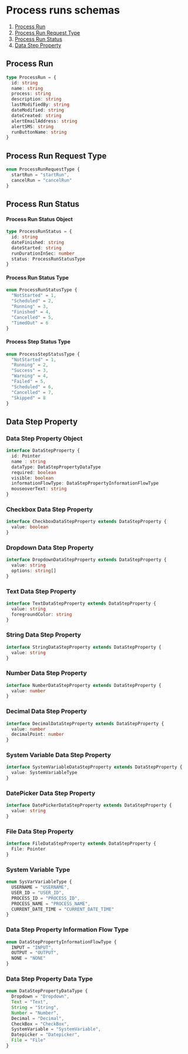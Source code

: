 # Process runs schemas

1. [Process Run](#process-run)
2. [Process Run Request Type](#process-run-request-type)
3. [Process Run Status](#process-run-status)
4. [Data Step Property](#data-step-property)

## Process Run

```typescript
type ProcessRun = {
  id: string
  name: string
  process: string
  description: string
  lastModifiedBy: string
  dateModified: string
  dateCreated: string
  alertEmailAddress: string
  alertSMS: string
  runButtonName: string
}
```

## Process Run Request Type

```typescript
enum ProcessRunRequestType {
  startRun = "startRun",
  cancelRun = "cancelRun"
}
```

## Process Run Status

#### Process Run Status Object
```typescript
type ProcessRunStatus = {
  id: string
  dateFinished: string
  dateStarted: string
  runDurationInSec: number
  status: ProcessRunStatusType
}
```

#### Process Run Status Type
```typescript
enum ProcessRunStatusType {
  "NotStarted" = 1,
  "Scheduled" = 2,
  "Running" = 3,
  "Finished" = 4,
  "Cancelled" = 5,
  "TimedOut" = 6
}
```

#### Process Step Status Type
```typescript
enum ProcessStepStatusType {
  "NotStarted" = 1,
  "Running" = 2,
  "Success" = 3,
  "Warning" = 4,
  "Failed" = 5,
  "Scheduled" = 6,
  "Cancelled" = 7,
  "Skipped" = 8
}
```

## Data Step Property

### Data Step Property Object
```typescript
interface DataStepProperty {
  id: Pointer
  name : string
  dataType: DataStepPropertyDataType
  required: boolean
  visible: boolean
  informationFlowType: DataStepPropertyInformationFlowType
  mouseoverText: string
}
```

### Checkbox Data Step Property
```typescript
interface CheckboxDataStepProperty extends DataStepProperty {
  value: boolean
}
```

### Dropdown Data Step Property
```typescript
interface DropdownDataStepProperty extends DataStepProperty {
  value: string
  options: string[]
}
```

### Text Data Step Property
```typescript
interface TextDataStepProperty extends DataStepProperty {
  value: string
  foregroundColor: string
}
```

### String Data Step Property
```typescript
interface StringDataStepProperty extends DataStepProperty {
  value: string
}
```

### Number Data Step Property
```typescript
interface NumberDataStepProperty extends DataStepProperty {
  value: number
}
```

### Decimal Data Step Property
```typescript
interface DecimalDataStepProperty extends DataStepProperty {
  value: number
  decimalPoint: number
}
```

### System Variable Data Step Property
```typescript
interface SystemVariableDataStepProperty extends DataStepProperty {
  value: SystemVariableType
}
```

### DatePicker Data Step Property
```typescript
interface DatePickerDataStepProperty extends DataStepProperty {
  value: string
}
```

### File Data Step Property
```typescript
interface FileDataStepProperty extends DataStepProperty {
  File: Pointer
}
```

### System Variable Type
```typescript
enum SysVarVariableType {
  USERNAME = "USERNAME",
  USER_ID = "USER_ID",
  PROCESS_ID = "PROCESS_ID",
  PROCESS_NAME = "PROCESS_NAME",
  CURRENT_DATE_TIME = "CURRENT_DATE_TIME"
}
```

### Data Step Property Information Flow Type
```typescript
enum DataStepPropertyInformationFlowType {
  INPUT = "INPUT",
  OUTPUT = "OUTPUT",
  NONE = "NONE"
}
```

### Data Step Property Data Type
```typescript
enum DataStepPropertyDataType {
  Dropdown = "Dropdown",
  Text = "Text",
  String = "String",
  Number = "Number",
  Decimal = "Decimal",
  CheckBox = "CheckBox",
  SystemVariable = "SystemVariable",
  Datepicker = "Datepicker",
  File = "File"
}
```